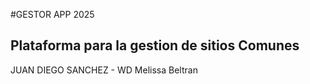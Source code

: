 #GESTOR APP 2025
## Plataforma para la gestion  de sitios Comunes
JUAN DIEGO SANCHEZ - WD
Melissa Beltran